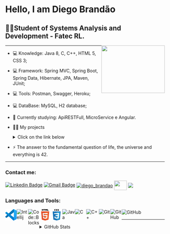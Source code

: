 # Hello, I am Diego Brandão



## 👨‍🎓Student of Systems Analysis and Development - Fatec RL.

<img align="right" src="https://media.giphy.com/media/voKRB2g96S8q4/giphy.gif?cid=790b761100038ed0a39ae57821b93ee42f62a832fb4de075&rid=giphy.gif&ct=g" width="200" height="150" />



------
- 💻 Knowledge: Java 8, C, C++, HTML 5, CSS 3;
- 💻 Framework: Spring MVC, Spring Boot, Spring Data, Hibernate, JPA, Maven, JUnit;
- 💻 Tools: Postman, Swagger, Heroku;
- 💻 DataBase: MySQL, H2 database;
- 🌱 Currently studying: ApiRESTFull, MicroService e Angular.  

- 👨‍💻 My projects <details> <summary> Click on the link below </summary> 🛠<a href="https://github.com/DSB88?tab=repositories">  <B> Link </B> </a> </details>

- ⚡ The answer to the fundamental question of life, the universe and everything is 42.
------



### Contact me:

  [![Linkedin Badge](https://img.shields.io/badge/-Diego-blue?style=flat-square&logo=Linkedin&logoColor=white&link=https://www.linkedin.com/in/diego-brandão-7b72b5202/)](https://www.linkedin.com/in/diego-brandão-7b72b5202/) [![Gmail Badge](https://img.shields.io/badge/-diego.sousa.brandao@gmail.com-c14438?style=flat-square&logo=Gmail&logoColor=white&link=mailto:diego.sousa.brandao@gmail.com)](mailto:diego.sousa.brandao@gmail.com) <a href="https://www.hackerrank.com/diego_brandao" target="_blank"> <img align="center" src="https://raw.githubusercontent.com/rahuldkjain/github-profile-readme-generator/master/src/images/icons/Social/hackerrank.svg" alt="diego_brandao" height="30" width="40" /></a> [<img align="center" height="30" width="40"  src="https://www.urionlinejudge.com.br/judge/favicon.ico?1591503281"/>](https://www.urionlinejudge.com.br/judge/pt/profile/510141)  [<img align="center" src="https://img.icons8.com/dusk/32/000000/heart-cross.png"/>](https://biblia.com/bible/esv/john/3/16)

 
 

 





### Languages and Tools:

<img align="left" alt="Visual Studio Code" width="36px" src="https://raw.githubusercontent.com/github/explore/80688e429a7d4ef2fca1e82350fe8e3517d3494d/topics/visual-studio-code/visual-studio-code.png" />
<img align="left" alt="Intellij" width="36px" src="https://cdn.icon-icons.com/icons2/3053/PNG/512/intellij_macos_bigsur_icon_190061.png" />
<img align="left" alt="Code::Blocks" width="36px" src="https://cdn.icon-icons.com/icons2/1508/PNG/512/codeblocks_104542.png" />


<img align="left" alt="HTML5" width="36px" src="https://raw.githubusercontent.com/github/explore/80688e429a7d4ef2fca1e82350fe8e3517d3494d/topics/html/html.png" />
<img align="left" alt="CSS3" width="36px" src="https://raw.githubusercontent.com/github/explore/80688e429a7d4ef2fca1e82350fe8e3517d3494d/topics/css/css.png" />
<img align="left" alt="Java" width="40px" src="https://cdn.icon-icons.com/icons2/2415/PNG/512/java_original_wordmark_logo_icon_146459.png" />
<img align="left" alt="C" width="36px" src="https://cdn.icon-icons.com/icons2/2415/PNG/512/c_original_logo_icon_146611.png"/>
<img align="left" alt="C++" width="40px" src="https://img.icons8.com/color/2x/c-plus-plus-logo.png"/>
<img align="left" alt="Git" width="36px" src="https://cdn.icon-icons.com/icons2/2415/PNG/512/git_plain_wordmark_logo_icon_146508.png" />
<img align="left" alt="GitHub" width="36px" src="https://cdn.icon-icons.com/icons2/1181/PNG/512/1490128251-epic-social-media-online-web-internet-github_82122.png" />
<img src="https://img.shields.io/github/followers/dsb88?color=black&label=Follow&logoColor=blue&style=social" height="22" title="Follow me" align="center" alt="GitHub">

<br />


------
<details>
  <summary>GitHub Stats</summary>

![Diego Brandão github stats](https://github-readme-stats.vercel.app/api?username=dsb88&show_icons=true&theme=midnight-purple)
<br />
<br />
[![Top Langs](https://github-readme-stats.vercel.app/api/top-langs/?username=dsb88)](https://github.com/dsb88/github-readme-stats)

 


</details>





[linkedin]: https://linkedin.com/in/diego-brandão-7b72b5202/


